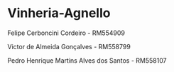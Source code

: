 # Vinheria-Agnello

Felipe Cerboncini Cordeiro - RM554909

Victor de Almeida Gonçalves - RM558799

Pedro Henrique Martins Alves dos Santos - RM558107